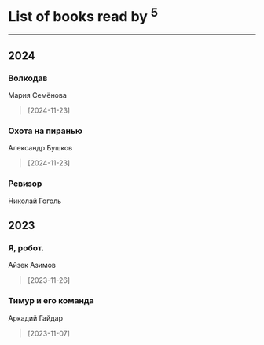 # List of books read by [](https://plus.google.com/u/0/105803270930838059244/)<sup>5</sup>
---

## 2024

### Волкодав
Мария Семёнова
> [2024-11-23] 


### Охота на пиранью
Александр Бушков
> [2024-11-23] 


### Ревизор
Николай Гоголь



## 2023

### Я, робот.
Айзек Азимов
> [2023-11-26] 


### Тимур и его команда
Аркадий Гайдар
> [2023-11-07] 



